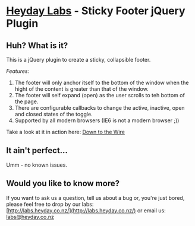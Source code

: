[Heyday Labs](http://labs.heyday.co.nz/) - Sticky Footer jQuery Plugin
================================

Huh? What is it?
----------------

This is a jQuery plugin to create a sticky, collapsible footer.

*Features:*
1) The footer will only anchor itself to the bottom of the window when the hight of the content is greater than that of the window.
2) The footer will self expand (open) as the user scrolls to teh bottom of the page.
3) There are configurable callbacks to change the active, inactive, open and closed states of the toggle.
4) Supported by all modern browsers (IE6 is not a modern browser ;))

Take a look at it in action here: [Down to the Wire](http://downtothewire.co.nz/the-beginning-1989/)

It ain't perfect...
-------------------

Umm - no known issues.

Would you like to know more?
----------------------------

If you want to ask us a question, tell us about a bug or, you're just bored, please feel free to drop by our labs:  
[http://labs.heyday.co.nz/](http://labs.heyday.co.nz/) or email us: [labs@heyday.co.nz](mailto:labs@heyday.co.nz)